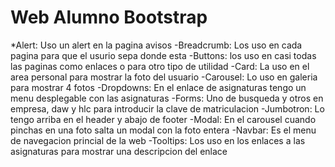 # Web Alumno Bootstrap
*Alert: Uso un alert en la pagina avisos
-Breadcrumb: Los uso en cada pagina para que el usurio sepa donde esta
-Buttons: los uso en casi todas las paginas como enlaces o para otro tipo de utilidad
-Card: La uso en el area personal para mostrar la foto del usuario
-Carousel: Lo uso en galeria para mostrar 4 fotos
-Dropdowns: En el enlace de asignaturas tengo un menu desplegable con las asignaturas
-Forms: Uno de busqueda y otros en empresa, daw y hlc para introducir la clave de matriculacion
-Jumbotron: Lo tengo arriba en el header y abajo de footer
-Modal: En el carousel cuando pinchas en una foto salta un modal con la foto entera
-Navbar: Es el menu de navegacion princial de la web
-Tooltips: Los uso en los enlaces a las asignaturas para mostrar una descripcion del enlace
